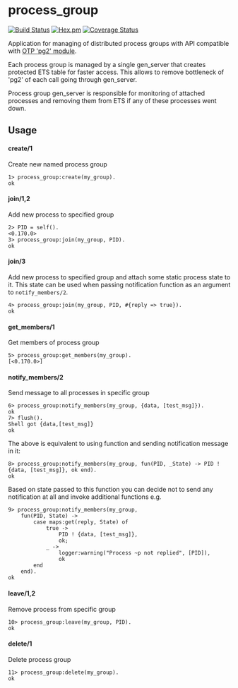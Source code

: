 # process_group

[![Build Status](https://img.shields.io/github/workflow/status/relayr/erl-process-group/Erlang%20CI)](https://github.com/relayr/erl-process-group/actions?query=workflow%3A%22Erlang+CI%22) [![Hex.pm](https://img.shields.io/hexpm/v/process_group.svg?style=flat)](https://hex.pm/packages/process_group) [![Coverage Status](https://coveralls.io/repos/github/relayr/erl-process-group/badge.svg?branch=master)](https://coveralls.io/github/relayr/erl-process-group?branch=master)

Application for managing of distributed process groups with API compatible with [OTP 'pg2' module](http://erlang.org/doc/man/pg2.html).

Each process group is managed by a single gen_server that creates protected ETS table for faster access. This allows to remove bottleneck of 'pg2' of each call going through gen_server.

Process group gen_server is responsible for monitoring of attached processes and removing them from ETS if any of these processes went down.

## Usage

#### create/1
Create new named process group
```
1> process_group:create(my_group).
ok
```

#### join/1,2
Add new process to specified group
```
2> PID = self().
<0.170.0>
3> process_group:join(my_group, PID).
ok
```

#### join/3
Add new process to specified group and attach some static process state to it. This state can be used when passing notification function as an argument to `notify_members/2`.
```
4> process_group:join(my_group, PID, #{reply => true}).
ok
```

#### get_members/1
Get members of process group
```
5> process_group:get_members(my_group).
[<0.170.0>]
```

#### notify_members/2
Send message to all processes in specific group
```
6> process_group:notify_members(my_group, {data, [test_msg]}).
ok
7> flush().
Shell got {data,[test_msg]}
ok
```

The above is equivalent to using function and sending notification message in it:
```
8> process_group:notify_members(my_group, fun(PID, _State) -> PID ! {data, [test_msg]}, ok end).
ok
```
Based on state passed to this function you can decide not to send any notification at all and invoke additional functions e.g.
```
9> process_group:notify_members(my_group,
    fun(PID, State) ->
        case maps:get(reply, State) of
            true ->
                PID ! {data, [test_msg]},
                ok;
            _ ->
                logger:warning("Process ~p not replied", [PID]),
                ok
        end
    end).
ok
```

#### leave/1,2
Remove process from specific group
```
10> process_group:leave(my_group, PID).
ok
```

#### delete/1
Delete process group
```
11> process_group:delete(my_group).
ok
```
